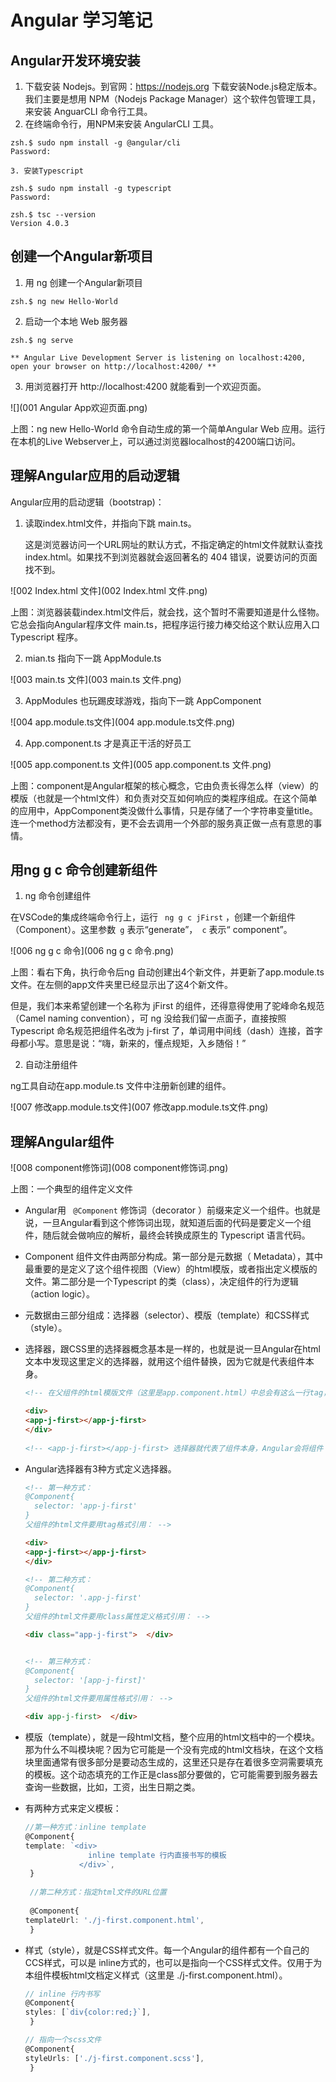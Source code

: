 # Angular 学习笔记



## Angular开发环境安装

1.  下载安装 Nodejs。到官网：https://nodejs.org 下载安装Node.js稳定版本。我们主要是想用 NPM（Nodejs Package Manager）这个软件包管理工具，来安装 AnguarCLI 命令行工具。
2. 在终端命令行，用NPM来安装 AngularCLI 工具。

 ```shell
zsh.$ sudo npm install -g @angular/cli
Password:
 ```

	3. 安装Typescript

```shell
zsh.$ sudo npm install -g typescript
Password:

zsh.$ tsc --version
Version 4.0.3
```





## 创建一个Angular新项目

1. 用 ng 创建一个Angular新项目

```shell
zsh.$ ng new Hello-World
```

2. 启动一个本地 Web 服务器

```shell
zsh.$ ng serve

** Angular Live Development Server is listening on localhost:4200, open your browser on http://localhost:4200/ **
```

3. 用浏览器打开 http://localhost:4200 就能看到一个欢迎页面。

![](001 Angular App欢迎页面.png)

上图：ng new Hello-World 命令自动生成的第一个简单Angular Web 应用。运行在本机的Live Webserver上，可以通过浏览器localhost的4200端口访问。



## 理解Angular应用的启动逻辑



Angular应用的启动逻辑（bootstrap)：

1. 读取index.html文件，并指向下跳 main.ts。

   这是浏览器访问一个URL网址的默认方式，不指定确定的html文件就默认查找index.html。如果找不到浏览器就会返回著名的 404 错误，说要访问的页面找不到。

![002 Index.html 文件](002 Index.html 文件.png)

上图：浏览器装载index.html文件后，就会找<app-root/>，这个暂时不需要知道是什么怪物。它总会指向Angular程序文件 main.ts，把程序运行接力棒交给这个默认应用入口 Typescript 程序。



2. mian.ts 指向下一跳 AppModule.ts

![003 main.ts 文件](003 main.ts 文件.png)



3. AppModules 也玩踢皮球游戏，指向下一跳 AppComponent 

![004 app.module.ts文件](004 app.module.ts文件.png)



4. App.component.ts 才是真正干活的好员工

![005 app.component.ts 文件](005 app.component.ts 文件.png)

上图：component是Angular框架的核心概念，它由负责长得怎么样（view）的模版（也就是一个html文件）和负责对交互如何响应的类程序组成。在这个简单的应用中，AppComponent类没做什么事情，只是存储了一个字符串变量title。连一个method方法都没有，更不会去调用一个外部的服务真正做一点有意思的事情。



## 用ng g c 命令创建新组件

1. ng 命令创建组件

在VSCode的集成终端命令行上，运行 ` ng g c jFirst` ，创建一个新组件（Component）。这里参数` g` 表示“generate”，` c` 表示“ component”。

![006 ng g c 命令](006 ng g c 命令.png)

上图：看右下角，执行命令后ng 自动创建出4个新文件，并更新了app.module.ts文件。在左侧的app文件夹里已经显示出了这4个新文件。

但是，我们本来希望创建一个名称为 jFirst 的组件，还得意得使用了驼峰命名规范（Camel naming convention），可 ng 没给我们留一点面子，直接按照 Typescript 命名规范把组件名改为 j-first 了，单词用中间线（dash）连接，首字母都小写。意思是说：“嗨，新来的，懂点规矩，入乡随俗！” 



2. 自动注册组件

ng工具自动在app.module.ts 文件中注册新创建的组件。

![007 修改app.module.ts文件](007 修改app.module.ts文件.png)



## 理解Angular组件



![008 component修饰词](008 component修饰词.png)

上图：一个典型的组件定义文件

- Angular用 ` @Component` 修饰词（decorator ）前缀来定义一个组件。也就是说，一旦Angular看到这个修饰词出现，就知道后面的代码是要定义一个组件，随后就会做响应的解析，最终会转换成原生的 Typescript 语言代码。

- Component 组件文件由两部分构成。第一部分是元数据（ Metadata），其中最重要的是定义了这个组件视图（View）的html模版，或者指出定义模版的文件。第二部分是一个Typescript 的类（class），决定组件的行为逻辑（action logic）。

- 元数据由三部分组成：选择器（selector）、模版（template）和CSS样式（style）。

- 选择器，跟CSS里的选择器概念基本是一样的，也就是说一旦Angular在html文本中发现这里定义的选择器，就用这个组件替换，因为它就是代表组件本身。

  ```html
  <!-- 在父组件的html模版文件（这里是app.component.html）中总会有这么一行tag，用于引用子组件(app-j-first组件)：-->
  
  <div>  
  <app-j-first></app-j-first>
  </div>
    
  <!-- <app-j-first></app-j-first> 选择器就代表了组件本身，Angular会将组件 app-j-fisrt的模版html文件整个替换插入。-->
  ```


- Angular选择器有3种方式定义选择器。

  ```html
  <!-- 第一种方式：
  @Component{
    selector: 'app-j-first'
  } 
  父组件的html文件要用tag格式引用： -->
  
  <div>  
  <app-j-first></app-j-first>
  </div>
  
  <!-- 第二种方式：
  @Component{
    selector: '.app-j-first'
  } 
  父组件的html文件要用class属性定义格式引用： -->
  
  <div class="app-j-first">  </div>
  
  
  <!-- 第三种方式：
  @Component{
    selector: '[app-j-first]'
  } 
  父组件的html文件要用属性格式引用： -->
  
  <div app-j-first>  </div>
  
  ```

- 模版（template），就是一段html文档，整个应用的html文档中的一个模块。那为什么不叫模块呢？因为它可能是一个没有完成的html文档块，在这个文档块里面通常有很多部分是要动态生成的，这里还只是存在着很多空洞需要填充的模板。这个动态填充的工作正是class部分要做的，它可能需要到服务器去查询一些数据，比如，工资，出生日期之类。

- 有两种方式来定义模板：

  ```typescript
  //第一种方式：inline template
  @Component{
  template: `<div>
                inline template 行内直接书写的模板
              </div>`,
   }
   
   //第二种方式：指定html文件的URL位置
             
   @Component{
  templateUrl: './j-first.component.html',
   }
  ```

- 样式（style），就是CSS样式文件。每一个Angular的组件都有一个自己的CCS样式，可以是 inline方式的，也可以是指向一个CSS样式文件。仅用于为本组件模板html文档定义样式（这里是 ./j-first.component.html）。

  ```typescript
  // inline 行内书写
  @Component{
  styles: [`div{color:red;}`],
   }
  
  // 指向一个scss文件
  @Component{
  styleUrls: ['./j-first.component.scss'],
   }
  ```

  

